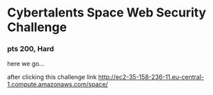 # Cybertalents Space Web Security Challenge
 
 ### pts 200, Hard
 
 
 
 here we go...
 
 after clicking this challenge link http://ec2-35-158-236-11.eu-central-1.compute.amazonaws.com/space/
 

